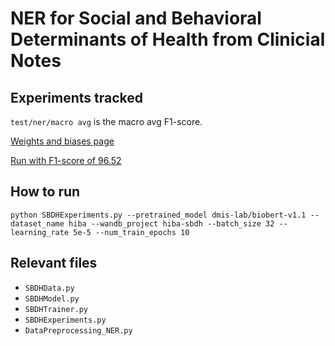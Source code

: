 # NER for Social and Behavioral Determinants of Health from Clinicial Notes

## Experiments tracked
`test/ner/macro avg` is the macro avg F1-score.

[Weights and biases page](https://wandb.ai/mohdelgaar/hiba-sbdh)

[Run with F1-score of 96.52](https://wandb.ai/mohdelgaar/hiba-sbdh/runs/3eiv92ok)

## How to run
`python SBDHExperiments.py --pretrained_model dmis-lab/biobert-v1.1 --dataset_name hiba --wandb_project hiba-sbdh --batch_size 32 --learning_rate 5e-5 --num_train_epochs 10`

## Relevant files
- `SBDHData.py`
- `SBDHModel.py`
- `SBDHTrainer.py`
- `SBDHExperiments.py`
- `DataPreprocessing_NER.py`
